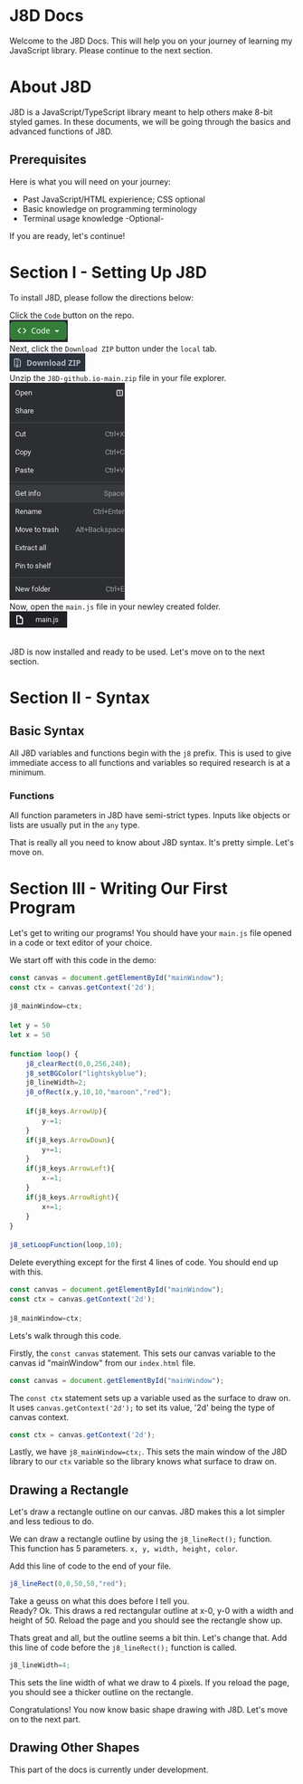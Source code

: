 # J8D Docs

Welcome to the J8D Docs. This will help you on your journey of learning my JavaScript library. Please continue to the next section.

# About J8D

J8D is a JavaScript/TypeScript library meant to help others make 8-bit styled games. In these documents, we will be going through the basics and advanced functions of J8D.

## Prerequisites

Here is what you will need on your journey:
* Past JavaScript/HTML expierience; CSS optional
* Basic knowledge on programming terminology
* Terminal usage knowledge -Optional-

If you are ready, let's continue!

# Section I - Setting Up J8D

To install J8D, please follow the directions below:

Click the `Code` button on the repo.<br>
<img src="./assets/readme/code.png"><br>
Next, click the `Download ZIP` button under the `local` tab.<br>
<img src="./assets/readme/downloadzip.png"><br>
Unzip the `J8D-github.io-main.zip` file in your file explorer.<br>
<img src="./assets/readme/unzip.png"><br>
Now, open the `main.js` file in your newley created folder.<br>
<img src="./assets/readme/mainjs.png"><br><br>

J8D is now installed and ready to be used. Let's move on to the next section.

# Section II - Syntax
## Basic Syntax
All J8D variables and functions begin with the `j8` prefix. This is used to give immediate access to all functions and variables so required research is at a minimum.
### Functions
All function parameters in J8D have semi-strict types. Inputs like objects or lists are usually put in the `any` type.

That is really all you need to know about J8D syntax. It's pretty simple. Let's move on.

# Section III - Writing Our First Program

Let's get to writing our programs! You should have your `main.js` file opened in a code or text editor of your choice.

We start off with this code in the demo:
``` javascript
const canvas = document.getElementById("mainWindow");
const ctx = canvas.getContext('2d');

j8_mainWindow=ctx;

let y = 50
let x = 50

function loop() {
    j8_clearRect(0,0,256,240);
    j8_setBGColor("lightskyblue");
    j8_lineWidth=2;
    j8_ofRect(x,y,10,10,"maroon","red");

    if(j8_keys.ArrowUp){
        y-=1;
    }
    if(j8_keys.ArrowDown){
        y+=1;
    }
    if(j8_keys.ArrowLeft){
        x-=1;
    }
    if(j8_keys.ArrowRight){
        x+=1;
    }
}

j8_setLoopFunction(loop,10);
```

Delete everything except for the first 4 lines of code. You should end up with this.

``` javascript
const canvas = document.getElementById("mainWindow");
const ctx = canvas.getContext('2d');

j8_mainWindow=ctx;
```

Lets's walk through this code.

Firstly, the `const canvas` statement. This sets our canvas variable to the canvas id "mainWindow" from our `index.html` file.
``` javascript
const canvas = document.getElementById("mainWindow");
```
The `const ctx` statement sets up a variable used as the surface to draw on. It uses `canvas.getContext('2d');` to set its value, '2d' being the type of canvas context.
``` javascript
const ctx = canvas.getContext('2d');
```
Lastly, we have `j8_mainWindow=ctx;`. This sets the main window of the J8D library to our `ctx` variable so the library knows what surface to draw on.

## Drawing a Rectangle

Let's draw a rectangle outline on our canvas. J8D makes this a lot simpler and less tedious to do.

We can draw a rectangle outline by using the `j8_lineRect();` function.<br>
This function has 5 parameters. `x, y, width, height, color`.<br>

Add this line of code to the end of your file.
``` javascript
j8_lineRect(0,0,50,50,"red");
```
Take a geuss on what this does before I tell you.<br>
Ready? Ok. This draws a red rectangular outline at x-0, y-0 with a width and height of 50.
Reload the page and you should see the rectangle show up.

Thats great and all, but the outline seems a bit thin. Let's change that. Add this line of code before the `j8_lineRect();` function is called.
``` javascript
j8_lineWidth=4;
```
This sets the line width of what we draw to 4 pixels. If you reload the page, you should see a thicker outline on the rectangle.

Congratulations! You now know basic shape drawing with J8D. Let's move on to the next part.

## Drawing Other Shapes
This part of the docs is currently under development.
